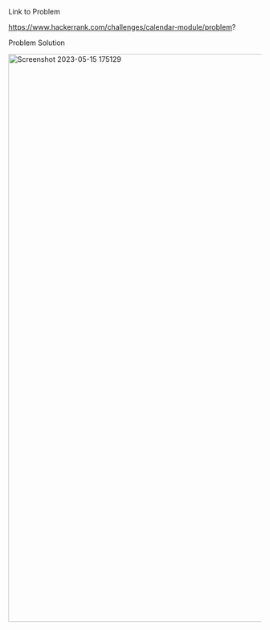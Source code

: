Link to Problem

https://www.hackerrank.com/challenges/calendar-module/problem?

Problem Solution

<img width="1131" alt="Screenshot 2023-05-15 175129" src="https://github.com/maddydevgits/python-daily-challenges/assets/80940370/8852645d-367c-45bb-a6a7-18d9696f2df7">

